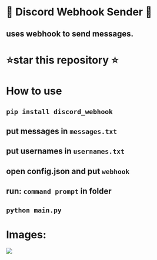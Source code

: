# 🌟 **Discord Webhook Sender** 🌟
## uses webhook to send messages.
# ⭐star this repository ⭐
# How to use
## `pip install discord_webhook`
## put messages in `messages.txt`
## put usernames in `usernames.txt`
## open config.json and put `webhook`
## run: `command prompt` in folder
## `python main.py`
# Images:
![](imagexd.gif)

